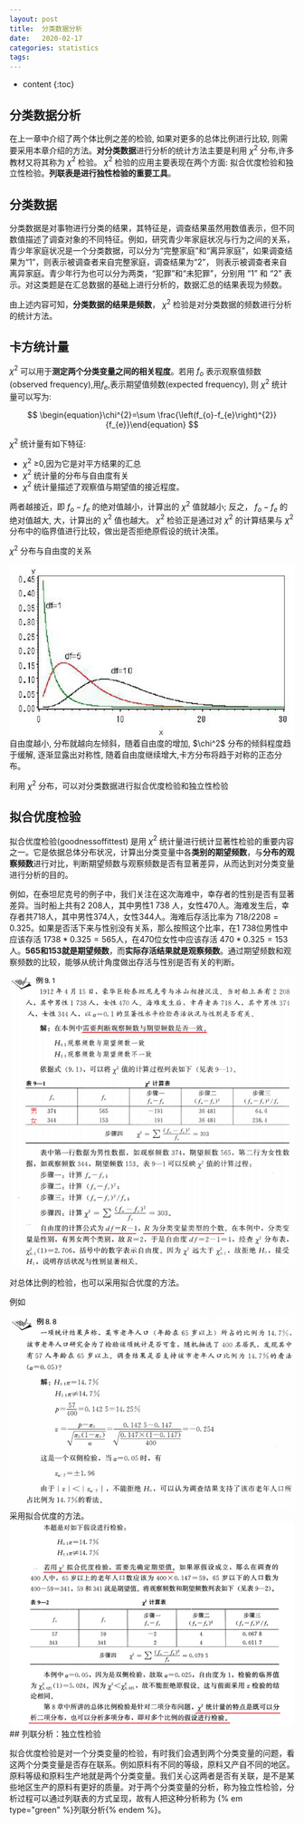 ```yaml
---
layout: post
title:  分类数据分析
date:   2020-02-17
categories: statistics
tags:  
---
```

* content
{:toc}










## 分类数据分析

在上一章中介绍了两个体比例之差的检验, 如果对更多的总体比例进行比较, 则需要采用本章介绍的方法。**对分类数据**进行分析的统计方法主要是利用 $\chi^2$ 分布,许多教材又将其称为 $\chi^2$ 检验。 $\chi^2$ 检验的应用主要表现在两个方面: 拟合优度检验和独立性检验。**列联表是进行独性检验的重要工具**。

## 分类数据

分类数据是对事物进行分类的结果，其特征是，调查结果虽然用数值表示，但不同数值描述了调查对象的不同特征。例如，研究青少年家庭状况与行为之间的关系，青少年家庭状况是一个分类数据，可以分为“完整家庭”和“离异家庭”，如果调查结果为“1”，则表示被调查者来自完整家庭，调查结果为“2”， 则表示被调查者来自离异家庭。青少年行为也可以分为两类，“犯罪”和“未犯罪”，分别用 “1” 和 “2” 表示。对这类题是在汇总数据的基础上进行分析的，数据汇总的结果表现为频数。

由上述内容可知，**分类数据的结果是频数**， $\chi^2$ 检验是对分类数据的频数进行分析的统计方法。

##  卡方统计量

 $\chi^2$ 可以用于**测定两个分类变量之间的相关程度**。若用 $f_o$ 表示观察值频数(observed frequency),用$f_e$,表示期望值频数(expected frequency),  则 $\chi^2$ 统计量可以写为:


$$
\begin{equation}\chi^{2}=\sum \frac{\left(f_{o}-f_{e}\right)^{2}}{f_{e}}\end{equation}
$$


 $\chi^2$ 统计量有如下特征:

-  $\chi^2$ ≥0,因为它是对平方结果的汇总
-  $\chi^2$ 统计量的分布与自由度有关
-  $\chi^2$ 统计量描述了观察值与期望值的接近程度。

两者越接近，即 $f_o -f_e$ 的绝对值越小，计算出的 $\chi^2$ 值就越小; 反之， $f_o -f_e$ 的绝对值越大, 大，计算出的 $\chi^2$ 值也越大。 $\chi^2$ 检验正是通过对 $\chi^2$ 的计算结果与 $\chi^2$ 分布中的临界值进行比较，做出是否拒绝原假设的统计决策。

 $\chi^2$ 分布与自由度的关系

<center><img src="https://raw.githubusercontent.com/HG1227/image/master/img_tuchuang/20200610220035.png"/></center>
自由度越小, 分布就越向左倾斜，随着自由度的增加, $\chi^2$ 分布的倾斜程度趋于缓解, 逐渐显露出对称性, 随着自由度继续增大,卡方分布将趋于对称的正态分布。

利用  $\chi^2$  分布，可以对分类数据进行拟合优度检验和独立性检验

## 拟合优度检验

拟合优度检验(goodnessoffittest) 是用  $\chi^2$  统计量进行统计显著性检验的重要内容之一。它是依据总体分布状况，计算出分类变量中各**类别的期望频数**，与**分布的观察频数**进行对比，判断期望频数与观察频数是否有显著差异，从而达到对分类变量进行分析的目的。

例如，在泰坦尼克号的例子中，我们关注在这次海难中，幸存者的性别是否有显著差异。当时船上共有2 208人，其中男性1 738 人，女性470人。海难发生后，幸存者共718人，其中男性374人，女性344人。海难后存活比率为 $718/2 208=0. 325$。如果是否活下来与性别没有关系，那么按照这个比率，在1 738位男性中应该存活 $1738*0. 325=565$人，在470位女性中应该存活 $470* 0.325=153$人。**565和153就是期望频数**，而**实际存活结果就是观察频数**。通过期望频数和观察频数的比较，能够从统计角度做出存活与性别是否有关的判断。

<center><img src="https://raw.githubusercontent.com/HG1227/image/master/img_tuchuang/20200610221716.png"/></center>


对总体比例的检验，也可以采用拟合优度的方法。

例如

<center><img src="https://raw.githubusercontent.com/HG1227/image/master/img_tuchuang/20200610222355.png"/></center>
采用拟合优度的方法。

<center><img src="https://raw.githubusercontent.com/HG1227/image/master/img_tuchuang/20200610222643.png"/></center>
## 列联分析：独立性检验

拟合优度检验是对一个分类变量的检验，有时我们会遇到两个分类变量的问题，看这两个分类变量是否存在联系。例如原料有不同的等级，原料又产自不同的地区。原料等级和原料生产地就是两个分类变量。我们关心这两者是否有关联，是不是某些地区生产的原料有更好的质量。对于两个分类变量的分析，称为独立性检验，分析过程可以通过列联表的方式呈现，故有人把这种分析称为 {% em type="green" %}列联分析{% endem %}。 